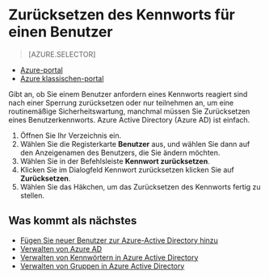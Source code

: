 <properties
    pageTitle="Zurücksetzen des Kennworts für einen Benutzer in Azure Active Directory | Microsoft Azure"
    description="Erläutert, wie ein Administrator einem Benutzer eine Azure Active Directory Zurücksetzen des Kennworts in sollte."
    services="active-directory"
    documentationCenter=""
    authors="curtand"
    manager="femila"
    editor=""/>

<tags
    ms.service="active-directory"
    ms.workload="identity"
    ms.tgt_pltfrm="na"
    ms.devlang="na"
    ms.topic="article"
    ms.date="08/23/2016"
    ms.author="curtand"/>

# <a name="reset-the-password-for-a-user"></a>Zurücksetzen des Kennworts für einen Benutzer

> [AZURE.SELECTOR]
- [Azure-portal](active-directory-users-reset-password-azure-portal.md)
- [Azure klassischen-portal](active-directory-create-users-reset-password.md)

Gibt an, ob Sie einem Benutzer anfordern eines Kennworts reagiert sind nach einer Sperrung zurücksetzen oder nur teilnehmen an, um eine routinemäßige Sicherheitswartung, manchmal müssen Sie Zurücksetzen eines Benutzerkennworts. Azure Active Directory (Azure AD) ist einfach.

  1. Öffnen Sie Ihr Verzeichnis ein.
  2. Wählen Sie die Registerkarte **Benutzer** aus, und wählen Sie dann auf den Anzeigenamen des Benutzers, die Sie ändern möchten.
  3. Wählen Sie in der Befehlsleiste **Kennwort zurücksetzen**.
  4. Klicken Sie im Dialogfeld Kennwort zurücksetzen klicken Sie auf **Zurücksetzen**.
  5. Wählen Sie das Häkchen, um das Zurücksetzen des Kennworts fertig zu stellen.



## <a name="whats-next"></a>Was kommt als nächstes

- [Fügen Sie neuer Benutzer zur Azure-Active Directory hinzu](active-directory-create-users.md)
- [Verwalten von Azure AD](active-directory-administer.md)
- [Verwalten von Kennwörtern in Azure Active Directory](active-directory-manage-passwords.md)
- [Verwalten von Gruppen in Azure Active Directory](active-directory-manage-groups.md)
